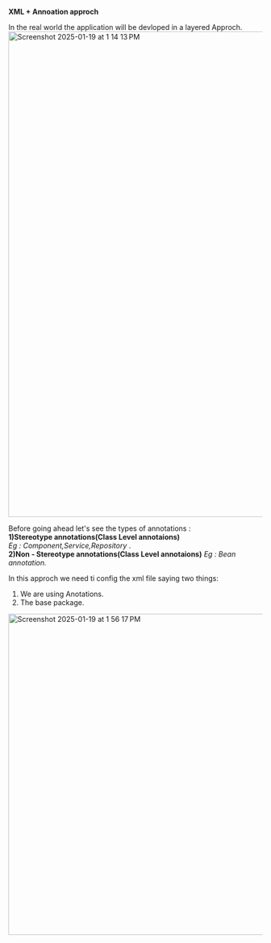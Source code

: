 **XML + Annoation  approch**

In the real world the application will be devloped in a layered Approch. <br>
<img width="963" alt="Screenshot 2025-01-19 at 1 14 13 PM" src="https://github.com/user-attachments/assets/5a28eb09-13e1-4fcb-a8a0-c30e3d23a701" />

Before going ahead let's see the types of annotations : <br>
**1)Stereotype annotations(Class Level annotaions)** <br>
_Eg : Component,Service,Repository_ .<br>
**2)Non - Stereotype annotations(Class Level annotaions)**
_Eg : Bean annotation._  <br>

In this approch we need ti config the xml file saying two things: <br>
1. We are using Anotations. <br>
2. The base package. <br>



<img width="637" alt="Screenshot 2025-01-19 at 1 56 17 PM" src="https://github.com/user-attachments/assets/5344b7d9-13d4-4b42-a446-36b035af95d0" />
